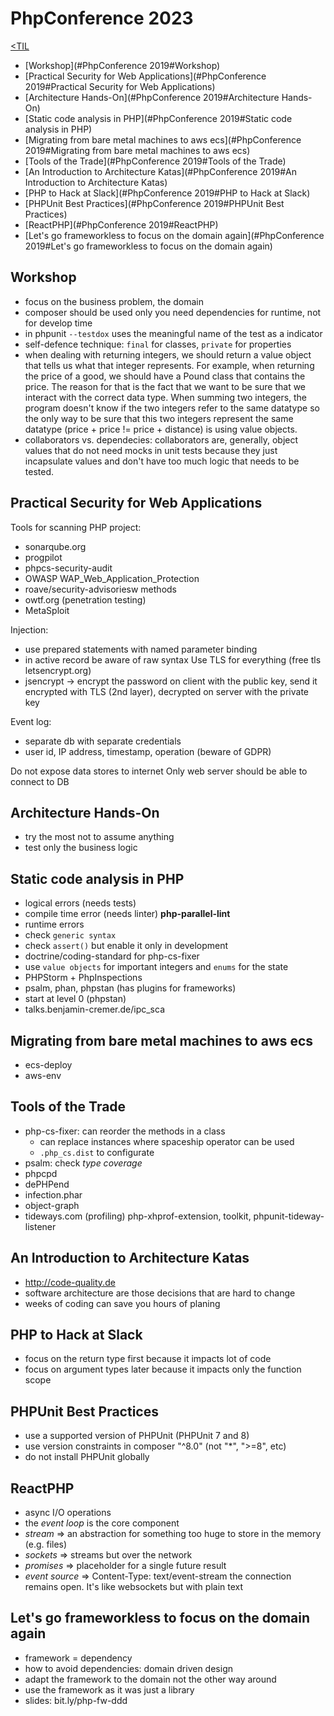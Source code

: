 # PhpConference 2023
[<TIL](Programming.md)
- [Workshop](#PhpConference 2019#Workshop)
- [Practical Security for Web Applications](#PhpConference 2019#Practical Security for Web Applications)
- [Architecture Hands-On](#PhpConference 2019#Architecture Hands-On)
- [Static code analysis in PHP](#PhpConference 2019#Static code analysis in PHP)
- [Migrating from bare metal machines to aws ecs](#PhpConference 2019#Migrating from bare metal machines to aws ecs)
- [Tools of the Trade](#PhpConference 2019#Tools of the Trade)
- [An Introduction to Architecture Katas](#PhpConference 2019#An Introduction to Architecture Katas)
- [PHP to Hack at Slack](#PhpConference 2019#PHP to Hack at Slack)
- [PHPUnit Best Practices](#PhpConference 2019#PHPUnit Best Practices)
- [ReactPHP](#PhpConference 2019#ReactPHP)
- [Let's go frameworkless to focus on the domain again](#PhpConference 2019#Let's go frameworkless to focus on the domain again)

## Workshop
- focus on the business problem, the domain
- composer should be used only you need dependencies for runtime, not for develop time
- in phpunit `--testdox` uses the meaningful name of the test as a indicator
- self-defence technique: `final` for classes, `private` for properties
- when dealing with returning integers, we should return a value object that tells
  us what that integer represents. For example, when returning the price of a
  good, we should have a Pound class that contains the price. The reason for that
  is the fact that we want to be sure that we interact with the correct data type.
  When summing two integers, the program doesn't know if the two integers refer to
  the same datatype so the only way to be sure that this two integers represent
  the same datatype (price + price != price + distance) is using value objects.
- collaborators vs. dependecies: collaborators are, generally, object values that
  do not need mocks in unit tests because they just incapsulate values and don't
  have too much logic that needs to be tested.

## Practical Security for Web Applications
Tools for scanning PHP project:
* sonarqube.org
* progpilot
* phpcs-security-audit
* OWASP WAP_Web_Application_Protection
* roave/security-advisoriesw methods
* owtf.org (penetration testing)
* MetaSploit

Injection:
* use prepared statements with named parameter binding
* in active record be aware of raw syntax
Use TLS for everything (free tls letsencrypt.org)
* jsencrypt -> encrypt the password on client with the public key, send it encrypted
with TLS (2nd layer), decrypted on server with the private key

Event log:
* separate db with separate credentials
* user id, IP address, timestamp, operation (beware of GDPR)

Do not expose data stores to internet
Only web server should be able to connect to DB

## Architecture Hands-On
- try the most not to assume anything
- test only the business logic

## Static code analysis in PHP
- logical errors (needs tests)
- compile time error (needs linter) **php-parallel-lint**
- runtime errors
- check `generic syntax`
- check `assert()` but enable it only in development
- doctrine/coding-standard for php-cs-fixer
- use `value objects` for important integers and `enums` for the state
- PHPStorm + PhpInspections
- psalm, phan, phpstan (has plugins for frameworks)
- start at level 0 (phpstan)
- talks.benjamin-cremer.de/ipc_sca

## Migrating from bare metal machines to aws ecs
- ecs-deploy
- aws-env

## Tools of the Trade
- php-cs-fixer: can reorder the methods in a class
    - can replace instances where spaceship operator can be used
    - `.php_cs.dist` to configurate
- psalm: check _type coverage_
- phpcpd
- dePHPend
- infection.phar
- object-graph
- tideways.com (profiling) php-xhprof-extension, toolkit, phpunit-tideway-listener

## An Introduction to Architecture Katas
- http://code-quality.de
- software architecture are those decisions that are hard to change
- weeks of coding can save you hours of planing

## PHP to Hack at Slack
- focus on the return type first because it impacts lot of code
- focus on argument types later because it impacts only the function scope

## PHPUnit Best Practices
- use a supported version of PHPUnit (PHPUnit 7 and 8)
- use version constraints in composer "^8.0" (not "*", ">=8", etc)
- do not install PHPUnit globally

## ReactPHP
- async I/O operations
- the *event loop* is the core component
- *stream* => an abstraction for something too huge to store in the memory (e.g. files)
- *sockets* => streams but over the network
- *promises* => placeholder for a single future result
- *event source* => Content-Type: text/event-stream
  the connection remains open. It's like websockets but with plain text

## Let's go frameworkless to focus on the domain again
- framework = dependency
- how to avoid dependencies: domain driven design
- adapt the framework to the domain not the other way around
- use the framework as it was just a library
- slides: bit.ly/php-fw-ddd
